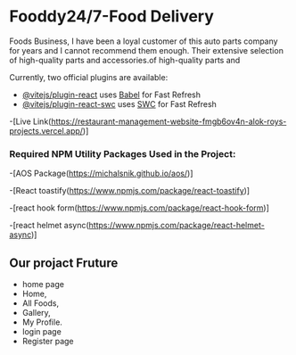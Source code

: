 # Fooddy24/7-Food Delivery
Foods Business,
I have been a loyal customer of this auto parts company for years and I cannot recommend them enough. Their extensive selection of high-quality parts and accessories.of high-quality parts and

Currently, two official plugins are available:

- [@vitejs/plugin-react](https://github.com/vitejs/vite-plugin-react/blob/main/packages/plugin-react/README.md) uses [Babel](https://babeljs.io/) for Fast Refresh
- [@vitejs/plugin-react-swc](https://github.com/vitejs/vite-plugin-react-swc) uses [SWC](https://swc.rs/) for Fast Refresh

-[Live Link(https://restaurant-management-website-fmgb6ov4n-alok-roys-projects.vercel.app/)]

### Required NPM Utility Packages Used in the Project:

-[AOS Package(https://michalsnik.github.io/aos/)]

-[React toastify(https://www.npmjs.com/package/react-toastify)]

-[react hook form(https://www.npmjs.com/package/react-hook-form)]

-[react helmet async(https://www.npmjs.com/package/react-helmet-async)]

## Our projact Fruture

- home page
- Home,
- All Foods,
- Gallery,
- My Profile.
- login page
- Register page

